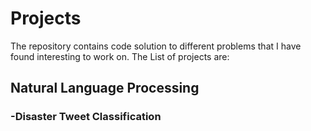 # Projects
The repository contains code solution to different problems that I have found interesting to work on. The List of projects are:
## Natural Language Processing
### -Disaster Tweet Classification
